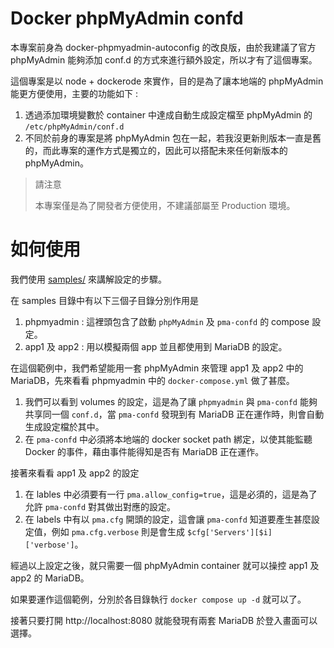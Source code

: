 # Docker phpMyAdmin confd

本專案前身為 docker-phpmyadmin-autoconfig 的改良版，由於我建議了官方 phpMyAdmin 能夠添加 conf.d 的方式來進行額外設定，所以才有了這個專案。

這個專案是以 node + dockerode 來實作，目的是為了讓本地端的 phpMyAdmin 能更方便使用，主要的功能如下 :

1. 透過添加環境變數於 container 中達成自動生成設定檔至 phpMyAdmin 的 `/etc/phpMyAdmin/conf.d`
2. 不同於前身的專案是將 phpMyAdmin 包在一起，若我沒更新則版本一直是舊的，而此專案的運作方式是獨立的，因此可以搭配未來任何新版本的 phpMyAdmin。

> 請注意
>
> 本專案僅是為了開發者方便使用，不建議部屬至 Production 環境。

# 如何使用

我們使用 [samples/](samples/) 來講解設定的步驟。

在 samples 目錄中有以下三個子目錄分別作用是

1. phpmyadmin : 這裡頭包含了啟動 `phpMyAdmin` 及 `pma-confd` 的 compose 設定。
2. app1 及 app2 : 用以模擬兩個 app 並且都使用到 MariaDB 的設定。

在這個範例中，我們希望能用一套 phpMyAdmin 來管理 app1 及 app2 中的 MariaDB，先來看看 phpmyadmin 中的 `docker-compose.yml` 做了甚麼。

1. 我們可以看到 volumes 的設定，這是為了讓 `phpmyadmin` 與 `pma-confd` 能夠共享同一個 `conf.d`，當 `pma-confd` 發現到有 MariaDB 正在運作時，則會自動生成設定檔於其中。
2. 在 `pma-confd` 中必須將本地端的 docker socket path 綁定，以使其能監聽Docker 的事件，藉由事件能得知是否有 MariaDB 正在運作。

接著來看看 app1 及 app2 的設定

1. 在 lables 中必須要有一行 `pma.allow_config=true`，這是必須的，這是為了允許 `pma-confd` 對其做出對應的設定。
2. 在 labels 中有以 `pma.cfg` 開頭的設定，這會讓 `pma-confd` 知道要產生甚麼設定值，例如 `pma.cfg.verbose` 則是會生成 `$cfg['Servers'][$i]['verbose']`。


經過以上設定之後，就只需要一個 phpMyAdmin container 就可以操控 app1 及 app2 的 MariaDB。

如果要運作這個範例，分別於各目錄執行 `docker compose up -d` 就可以了。

接著只要打開 http://localhost:8080 就能發現有兩套 MariaDB 於登入畫面可以選擇。





